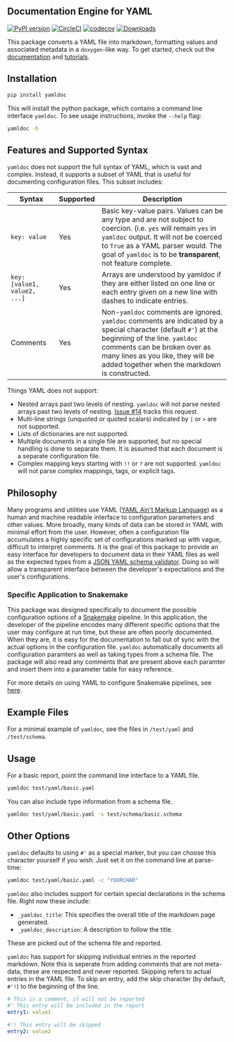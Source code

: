 

## Documentation Engine for YAML

[![PyPI version](https://badge.fury.io/py/yamldoc.svg)](https://badge.fury.io/py/yamldoc) [![CircleCI](https://circleci.com/gh/Chris1221/yamldoc.svg?style=svg&circle-token=114ff93a4850a6cf03289d1b7a9aaf4af351afc9)](https://app.circleci.com/pipelines/github/Chris1221/yamldoc?branch=master) [![codecov](https://codecov.io/gh/Chris1221/yamldoc/branch/master/graph/badge.svg?token=OpQhpILdh3)](https://codecov.io/gh/Chris1221/yamldoc) [![Downloads](https://pepy.tech/badge/yamldoc)](https://pepy.tech/project/yamldoc)

This package converts a YAML file into markdown, formatting values and associated metadata in a `doxygen`-like way. To get started, check out the [documentation](http://chrisbcole.me/yamldoc/) and [tutorials](http://chrisbcole.me/yamldoc/tutorial/).

## Installation

```sh
pip install yamldoc
```

This will install the python package, which contains a command line interface `yamldoc`. To see usage instructions, invoke the `--help` flag:

```sh
yamldoc -h
```

## Features and Supported Syntax 

`yamldoc` does not support the full syntax of YAML, which is vast and complex. Instead, it supports a subset of YAML that is useful for documenting configuration files. This subset includes:

| Syntax | Supported | Description |
| --- | --- | --- |
| `key: value` | Yes | Basic key-value pairs. Values can be any type and are not subject to coercion. (i.e. `yes` will remain `yes` in `yamldoc` output. It will not be coerced to `True` as a YAML parser would. The goal of `yamldoc` is to be **transparent**, not feature complete. |
| `key: [value1, value2, ...]` | Yes | Arrays are understood by yamldoc if they are either listed on one line or each entry given on a new line with dashes to indicate entries. |
| Comments | Yes | Non-`yamldoc` comments are ignored. `yamldoc` comments are indicated by a special character (default `#'`) at the beginning of the line. `yamldoc` comments can be broken over as many lines as you like, they will be added together when the markdown is constructed. |

Things YAML does not support: 

- Nested arrays past two levels of nesting. `yamldoc` will not parse nested arrays past two levels of nesting. [Issue #14](https://github.com/Chris1221/yamldoc/issues/14) tracks this request. 
- Multi-line strings (unquoted or quoted scalars) indicated by `|` or `>` are not supported.
- Lists of dictionaries are not supported.
- Multiple documents in a single file are supported, but no special handling is done to separate them. It is assumed that each document is a separate configuration file.
- Complex mapping keys starting with `!!` or `?` are not supported. `yamldoc` will not parse complex mappings, tags, or explicit tags. 


## Philosophy

Many programs and utilities use YAML ([YAML Ain't Markup Language](https://en.wikipedia.org/wiki/YAML)) as a human and machine readable interface to configuration parameters and other values. More broadly, many kinds of data can be stored in YAML with minimal effort from the user. However, often a configuration file accumulates a highly specific set of configurations marked up with vague, difficult to interpret comments. It is the goal of this package to provide an easy interface for developers to document data in their YAML files as well as the expected types from a [JSON YAML schema validator](https://json-schema-everywhere.github.io/yaml). Doing so will allow a transparent interface between the developer's expectations and the user's configurations. 

### Specific Application to Snakemake

This package was designed specifically to document the possible configuration options of a [Snakemake](https://snakemake.readthedocs.io/en/stable/) pipeline. In this application, the developer of the pipeline encodes many different specific options that the user may configure at run time, but these are often poorly documented. When they are, it is easy for the documentation to fall out of sync with the actual options in the configuration file. `yamldoc` automatically documents all configuration paramters as well as taking types from a schema file. The package will also read any comments that are present above each paramter and insert them into a parameter table for easy reference.

For more details on using YAML to configure Snakemake pipelines, see [here](https://snakemake.readthedocs.io/en/stable/snakefiles/configuration.html).

## Example Files

For a minimal example of `yamldoc`, see the files in `/test/yaml` and `/test/schema`.

## Usage

For a basic report, point the command line interface to a YAML file.

```sh
yamldoc test/yaml/basic.yaml
```

You can also include type information from a schema file.

```sh
yamldoc test/yaml/basic.yaml -s test/schema/basic.schema
```

## Other Options

`yamldoc` defaults to using `#'` as a special marker, but you can choose this character yourself if you wish. Just set it on the command line at parse-time:

```sh
yamldoc test/yaml/basic.yaml -c "YOURCHAR"
```

`yamldoc` also includes support for certain special declarations in the schema file. Right now these include:

- `_yamldoc_title`: This specifies the overall title of the markdown page generated.
- `_yamldoc_description`: A description to follow the title. 

These are picked out of the schema file and reported. 

`yamldoc` has support for skipping individual entries in the reported markdown. Note this is seperate from adding comments that are not meta-data, these are respected and never reported. Skipping refers to actual entries in the YAML file. To skip an entry, add the skip character (by default, `#'!`) to the beginning of the line. 

```yaml
# This is a comment, it will not be reported
#' This entry will be included in the report 
entry1: value1

#'! This entry will be skipped
entry2: value2
```
